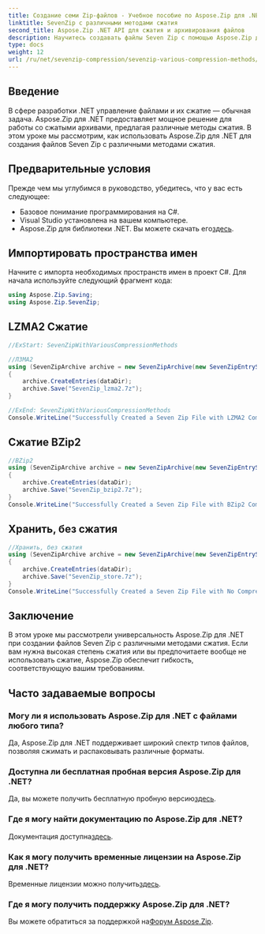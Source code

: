 ```yaml
---
title: Создание семи Zip-файлов - Учебное пособие по Aspose.Zip для .NET
linktitle: SevenZip с различными методами сжатия
second_title: Aspose.Zip .NET API для сжатия и архивирования файлов
description: Научитесь создавать файлы Seven Zip с помощью Aspose.Zip для .NET, используя различные методы сжатия. Простые шаги для LZMA2, BZip2 и Store (без сжатия).
type: docs
weight: 12
url: /ru/net/sevenzip-compression/sevenzip-various-compression-methods/
---
```


## Введение

В сфере разработки .NET управление файлами и их сжатие — обычная задача. Aspose.Zip для .NET предоставляет мощное решение для работы со сжатыми архивами, предлагая различные методы сжатия. В этом уроке мы рассмотрим, как использовать Aspose.Zip для .NET для создания файлов Seven Zip с различными методами сжатия.

## Предварительные условия

Прежде чем мы углубимся в руководство, убедитесь, что у вас есть следующее:

- Базовое понимание программирования на C#.
- Visual Studio установлена на вашем компьютере.
-  Aspose.Zip для библиотеки .NET. Вы можете скачать его[здесь](https://releases.aspose.com/zip/net/).

## Импортировать пространства имен

Начните с импорта необходимых пространств имен в проект C#. Для начала используйте следующий фрагмент кода:

```csharp
using Aspose.Zip.Saving;
using Aspose.Zip.SevenZip;
```

## LZMA2 Сжатие

```csharp
//ExStart: SevenZipWithVariousCompressionMethods

//ЛЗМА2
using (SevenZipArchive archive = new SevenZipArchive(new SevenZipEntrySettings(new SevenZipLZMA2CompressionSettings())))
{
    archive.CreateEntries(dataDir);
    archive.Save("SevenZip_lzma2.7z");
}

//ExEnd: SevenZipWithVariousCompressionMethods
Console.WriteLine("Successfully Created a Seven Zip File with LZMA2 Compression");
```

## Сжатие BZip2

```csharp
//BZip2
using (SevenZipArchive archive = new SevenZipArchive(new SevenZipEntrySettings(new SevenZipBZip2CompressionSettings())))
{
    archive.CreateEntries(dataDir);
    archive.Save("SevenZip_bzip2.7z");
}
Console.WriteLine("Successfully Created a Seven Zip File with BZip2 Compression");
```

## Хранить, без сжатия

```csharp
//Хранить, без сжатия
using (SevenZipArchive archive = new SevenZipArchive(new SevenZipEntrySettings(new SevenZipStoreCompressionSettings())))
{
    archive.CreateEntries(dataDir);
    archive.Save("SevenZip_store.7z");
}
Console.WriteLine("Successfully Created a Seven Zip File with No Compression (Store)");
```

## Заключение

В этом уроке мы рассмотрели универсальность Aspose.Zip для .NET при создании файлов Seven Zip с различными методами сжатия. Если вам нужна высокая степень сжатия или вы предпочитаете вообще не использовать сжатие, Aspose.Zip обеспечит гибкость, соответствующую вашим требованиям.

## Часто задаваемые вопросы

### Могу ли я использовать Aspose.Zip для .NET с файлами любого типа?
Да, Aspose.Zip для .NET поддерживает широкий спектр типов файлов, позволяя сжимать и распаковывать различные форматы.

### Доступна ли бесплатная пробная версия Aspose.Zip для .NET?
 Да, вы можете получить бесплатную пробную версию[здесь](https://releases.aspose.com/).

### Где я могу найти документацию по Aspose.Zip для .NET?
 Документация доступна[здесь](https://reference.aspose.com/zip/net/).

### Как я могу получить временные лицензии на Aspose.Zip для .NET?
 Временные лицензии можно получить[здесь](https://purchase.aspose.com/temporary-license/).

### Где я могу получить поддержку Aspose.Zip для .NET?
 Вы можете обратиться за поддержкой на[Форум Aspose.Zip](https://forum.aspose.com/c/zip/37).
